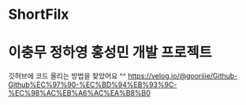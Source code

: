 # ShortFilx
# 이충무 정하영 홍성민 개발 프로젝트

깃허브에 코드 올리는 방법을 찾았어요 ^^
https://velog.io/@gooriiie/Github-Github%EC%97%90-%EC%BD%94%EB%93%9C-%EC%98%AC%EB%A6%AC%EA%B8%B0
